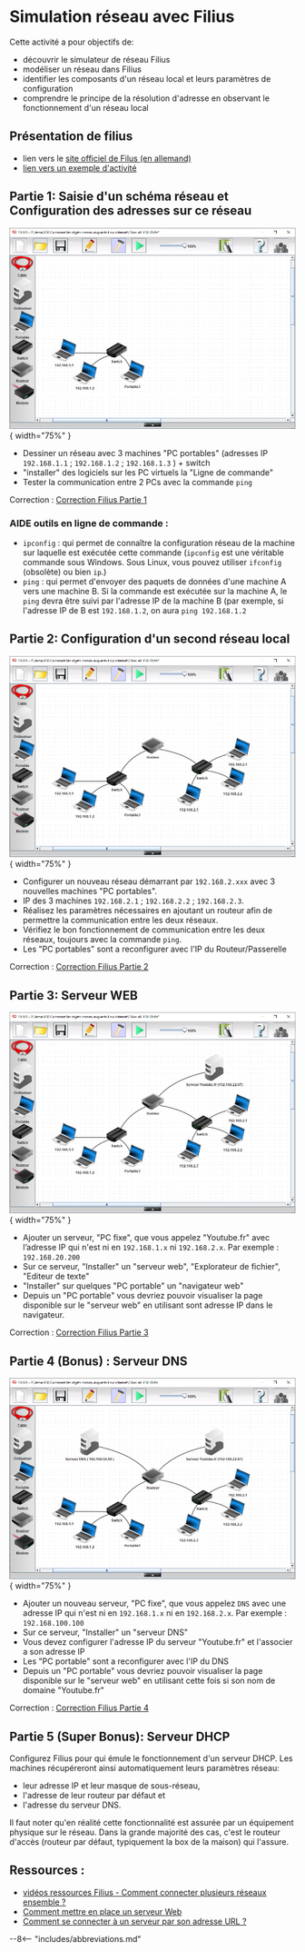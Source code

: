 # Simulation réseau avec Filius

Cette activité a pour objectifs de:

* découvrir le simulateur de réseau Filius
* modéliser un réseau dans Filius
* identifier les composants d'un réseau local et leurs paramètres de 
  configuration 
* comprendre le principe de la résolution d'adresse en observant 
  le fonctionnement d'un réseau local


## Présentation de filius

* lien vers le [site officiel de Filus (en allemand)](https://www.lernsoftware-filius.de/Herunterladen)
* [lien vers un exemple d'activité](https://ent2d.ac-bordeaux.fr/disciplines/sti-college/2019/09/25/filius-un-logiciel-de-simulation-de-reseau-simple-et-accessible/)


## Partie 1: Saisie d'un schéma réseau et Configuration des adresses sur ce réseau

![Filius Partie 1](img/Filius_1.png){ width="75%" }

* Dessiner un réseau avec 3 machines "PC portables" (adresses IP `192.168.1.1` ; `192.168.1.2` ; `192.168.1.3` ) + switch
* "installer" des logiciels sur les PC virtuels la "Ligne de commande"
* Tester la communication entre 2 PCs avec la commande `ping`

Correction : [Correction Filius Partie 1](resources/Filius_1.fls)

### AIDE outils en ligne de commande :
* `ipconfig` : qui permet de connaître la configuration réseau de la machine sur laquelle est exécutée cette commande (`ipconfig` est une véritable commande sous Windows. Sous Linux, vous pouvez utiliser `ifconfig` (obsolète) ou bien `ip`.)
* `ping` : qui permet d'envoyer des paquets de données d'une machine A vers une machine B. Si la commande est exécutée sur la machine A, le `ping` devra être suivi par l'adresse IP de la machine B (par exemple, si l'adresse IP de B est `192.168.1.2`, on aura `ping 192.168.1.2`


## Partie 2: Configuration d'un second réseau local 

![Filius Partie 2](img/Filius_2.png){ width="75%" }

* Configurer un nouveau réseau démarrant par `192.168.2.xxx` avec 3 nouvelles machines "PC portables".
* IP des 3 machines `192.168.2.1` ; `192.168.2.2` ; `192.168.2.3`.
* Réalisez les paramètres nécessaires en ajoutant un routeur afin de permettre la communication entre les deux réseaux.
* Vérifiez le bon fonctionnement de communication entre les deux réseaux, toujours avec la commande `ping`.
* Les "PC portables" sont a reconfigurer avec l'IP du Routeur/Passerelle

Correction : [Correction Filius Partie 2](resources/Filius_2.fls)

## Partie 3: Serveur WEB 

![Filius Partie 3](img/Filius_3.png){ width="75%" }

* Ajouter un serveur, "PC fixe", que vous appelez "Youtube.fr" avec l’adresse IP  qui n'est ni en `192.168.1.x` ni `192.168.2.x`. Par exemple : `192.168.20.200`
* Sur ce serveur, "Installer" un "serveur web", "Explorateur de fichier", "Editeur de texte"
* "Installer" sur quelques "PC portable" un "navigateur web"
* Depuis un "PC portable" vous devriez pouvoir visualiser la page disponible sur le "serveur web" en utilisant sont adresse IP dans le navigateur.

Correction : [Correction Filius Partie 3](resources/Filius_3.fls)

## Partie 4 (Bonus) : Serveur DNS

![Filius Partie 4](img/Filius_all_end.png){ width="75%" }

* Ajouter un nouveau serveur, "PC fixe", que vous appelez `DNS` avec une adresse IP  qui n'est ni en `192.168.1.x` ni en `192.168.2.x`. Par exemple : `192.168.100.100`
* Sur ce serveur, "Installer" un "serveur DNS"
* Vous devez configurer l'adresse IP du serveur "Youtube.fr" et l'associer a son adresse IP
* Les "PC portable" sont a reconfigurer avec l'IP du DNS
* Depuis un "PC portable" vous devriez pouvoir visualiser la page disponible sur le "serveur web" en utilisant cette fois si son nom de domaine "Youtube.fr"

Correction : [Correction Filius Partie 4](resources/Filius_4.fls)

## Partie 5 (Super Bonus): Serveur DHCP

Configurez Filius pour qui émule le fonctionnement d'un serveur DHCP. 
Les machines récupéreront ainsi automatiquement leurs paramètres réseau:

* leur adresse IP et leur masque de sous-réseau,
* l'adresse de leur routeur par défaut et
* l'adresse du serveur DNS.

Il faut noter qu'en réalité cette fonctionnalité est assurée par un 
équipement physique sur le réseau. Dans la grande majorité des cas, 
c'est le routeur d'accès (routeur par défaut, typiquement la box de la 
maison) qui l'assure.


## Ressources : 
* [vidéos ressources  Filius - Comment connecter plusieurs réseaux ensemble ?](https://www.youtube.com/watch?v=bkaRSt5TUbY)
* [Comment mettre en place un serveur Web ](https://www.youtube.com/watch?v=pS_rpzolCy8)
* [Comment se connecter à un serveur par son adresse URL ?](https://www.youtube.com/watch?v=aHAmIwBhZdU)




--8<-- "includes/abbreviations.md"
